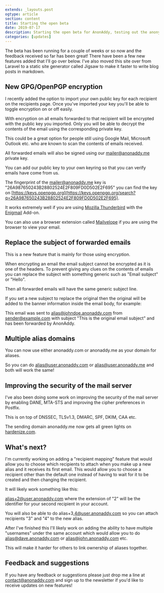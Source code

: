```yaml
---
extends: _layouts.post
ogtype: article
section: content
title: Starting the open beta
date: 2019-07-17
description: Starting the open beta for AnonAddy, testing out the anonymous email forwarder. The introduction of GPG/OpenPGP encryption for all forwarded emails.
categories: [updates]
---
```


The beta has been running for a couple of weeks or so now and the feedback received so far has been great! There have been a few new features added that I'll go over below. I've also moved this site over from Laravel to a static site generator called Jigsaw to make it faster to write blog posts in markdown.

## New GPG/OpenPGP encryption

I recently added the option to import your own public key for each recipient on the recipients page. Once you've imported your key you'll be able to toggle encryption on or off easily.

With encryption on all emails forwarded to that recipient will be encrypted with the public key you imported. Only you will be able to decrypt the contents of the email using the corresponding private key.

This could be a great option for people still using Google Mail, Microsoft Outlook etc. who are known to scan the contents of emails received.

All forwarded emails will also be signed using our mailer@anonaddy.me private key.

You can add our public key to your own keyring so that you can verify emails have come from us.

The fingerprint of the mailer@anonaddy.me key is <span class="break-words">"26A987650243B28802524E2F809FD0D502E2F695"</span> you can find the key on [https://keys.openpgp.org](https://keys.openpgp.org/search?q=26A987650243B28802524E2F809FD0D502E2F695).

It works extremely well if you are using [Mozilla Thunderbird](https://www.thunderbird.net) with the [Enigmail](https://enigmail.net) Add-on.

You can also use a browser extension called [Mailvelope](https://www.mailvelope.com) if you are using the browser to view your email.

## Replace the subject of forwarded emails

This is a new feature that is mainly for those using encryption.

When encrypting an email the email subject cannot be encrypted as it is one of the headers. To prevent giving any clues on the contents of emails you can replace the subject with something generic such as "Email subject" or "Hello".

Then all forwarded emails will have the same generic subject line.

If you set a new subject to replace the original then the original will be added to the banner information inside the email body, for example:

This email was sent to alias@johndoe.anonaddy.com from sender@example.com with subject "This is the original email subject" and has been forwarded by AnonAddy.

## Multiple alias domains

You can now use either anonaddy.com or anonaddy.me as your domain for aliases.

So you can do alias@user.anonaddy.com or alias@user.anonaddy.me and both will work the same!

## Improving the security of the mail server

I've also been doing some work on improving the security of the mail server by enabling DANE, MTA-STS and improving the cipher preferences in Postfix.

This is on top of DNSSEC, TLSv1.3, DMARC, SPF, DKIM, CAA etc.

The sending domain anonaddy.me now gets all green lights on [hardenize.com](https://www.hardenize.com/).

## What's next?

I'm currently working on adding a "recipient mapping" feature that would allow you to choose which recipients to attach when you make up a new alias and it receives its first email. This would allow you to choose a recipient other than the default one instead of having to wait for it to be created and then changing the recipient.

It will likely work something like this:

alias+2@user.anonaddy.com where the extension of "2" will be the identifier for your second recipient in your account.

You will also be able to do alias+3,4@user.anonaddy.com so you can attach recipients "3" and "4" to the new alias.

After I've finished this I'll likely work on adding the ability to have multiple "usernames" under the same account which would allow you to do alias@dave.anonaddy.com or alias@john.anonaddy.com etc.

This will make it harder for others to link ownership of aliases together.

## Feedback and suggestions

If you have any feedback or suggestions please just drop me a line at [contact@anonaddy.com](mailto:contact@anonaddy.com) and sign up to the newsletter if you'd like to receive updates on new features!
